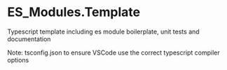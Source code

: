 # ES_Modules.Template
Typescript template including es module boilerplate, unit tests and documentation

Note: tsconfig.json to ensure VSCode use the correct typescript compiler options